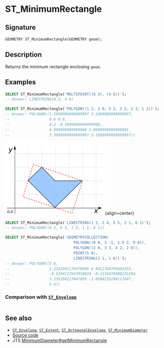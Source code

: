 # ST_MinimumRectangle

## Signature

```sql
GEOMETRY ST_MinimumRectangle(GEOMETRY geom);
```

## Description

Returns the minimum rectangle enclosing `geom`.

## Examples

```sql
SELECT ST_MinimumRectangle('MULTIPOINT((8 3), (4 6))');
-- Answer: LINESTRING(8 3, 4 6)
```

```sql
SELECT ST_MinimumRectangle('POLYGON((1 2, 3 0, 5 2, 3 2, 2 3, 1 2))');
-- Answer: POLYGON((1.3999999999999997 3.1999999999999997,
--                  0.6 0.8,
--                  4.2 -0.3999999999999996,
--                  4.999999999999998 1.9999999999999991,
--                  1.3999999999999997 3.1999999999999997))
```

![](./ST_MinimumRectangle_1.png){align=center}

```sql
SELECT ST_MinimumRectangle('LINESTRING(1 2, 2 4, 5 5, 2 1, 6 1)');
-- Answer: POLYGON((6 1, 6 5, 1 5, 1 1, 6 1))
```

```sql
SELECT ST_MinimumRectangle('GEOMETRYCOLLECTION(
                               POLYGON((0 0, 3 -1, 1.5 2, 0 0)),
                               POLYGON((2 0, 3 3, 4 2, 2 0)),
                               POINT(5 6),
                               LINESTRING(1 1, 1 6))');
-- Answer: POLYGON((5 6,
--                  1.2352941176470589 6.9411764705882355,
--                  -0.5294117647058824 -0.1176470588235294,
--                  3.235294117647059 -1.0588235294117647,
--                  5 6))
```

### Comparison with [`ST_Envelope`](./ST_Envelope)

```{include} minimumrectangle-envelope-cf.md
```

## See also

* [`ST_Envelope`](../ST_Envelope),
  [`ST_Extent`](../ST_Extent),
  [`ST_OctogonalEnvelope`](../ST_OctogonalEnvelope),
  [`ST_MinimumDiameter`](../ST_MinimumDiameter)
* <a href="https://github.com/orbisgis/h2gis/blob/master/h2gis-functions/src/main/java/org/h2gis/functions/spatial/create/ST_MinimumRectangle.java" target="_blank">Source code</a>
* JTS [MinimumDiameter#getMinimumRectangle][jts]

[jts]: http://tsusiatsoftware.net/jts/javadoc/com/vividsolutions/jts/algorithm/MinimumDiameter.html#getMinimumRectangle()
